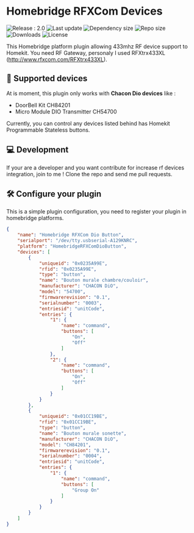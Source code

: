 # Homebridge RFXCom Devices

![Release : 2.0 ](https://img.shields.io/github/package-json/v/dimer47/homebridge-rfxcom-devices?color=red&style=flat-square) ![Last update](https://img.shields.io/github/last-commit/dimer47/homebridge-rfxcom-devices?color=yellow&label=Last%20update&style=flat-square) ![Dependency size](https://img.shields.io/bundlephobia/minzip/homebridge-rfxcom-devices?color=green&label=dependency%20size&style=flat-square) ![Repo size](https://img.shields.io/github/repo-size/dimer47/homebridge-rfxcom-devices?style=flat-square) ![Downloads](https://img.shields.io/npm/dt/homebridge-rfxcom-devices?style=flat-square) ![License](https://img.shields.io/github/license/dimer47/homebridge-rfxcom-devices?style=flat-square) 

This Homebridge platform plugin allowing 433mhz RF device support to Homekit.
You need RF Gateway, personaly I used RFXtrx433XL (http://www.rfxcom.com/RFXtrx433XL).

## 🔌 Supported devices

At is moment, this plugin only works with **Chacon Dio devices** like : 
* DoorBell Kit CH84201
* Micro Module DIO Transmitter CH54700

Currently, you can control any devices listed behind has Homekit Programmable Stateless buttons.

## 💻 Development
If your are a developer and you want contribute for increase rf devices integration, join to me !
Clone the repo and send me pull requests.

## 🛠 Configure your plugin

This is a simple plugin configuration, you need to register your plugin in homebridge platforms.

```json
{
    "name": "Homebridge RFXCom Dio Button",
    "serialport": "/dev/tty.usbserial-A129KNRC",
    "platform": "HomebridgeRFXComDioButton",
    "devices": [
        {
            "uniqueid": "0x0235A99E",
            "rfid": "0x0235A99E",
            "type": "button",
            "name": "Bouton murale chambre/couloir",
            "manufacturer": "CHACON DiO",
            "model": "54700",
            "firmwarerevision": "0.1",
            "serialnumber": "0003",
            "entriesid": "unitCode",
            "entries": {
                "1": {
                    "name": "command",
                    "buttons": [
                        "On",
                        "Off"
                    ]
                },
                "2": {
                    "name": "command",
                    "buttons": [
                        "On",
                        "Off"
                    ]
                }
            }
        },
        {
            "uniqueid": "0x01CC19BE",
            "rfid": "0x01CC19BE",
            "type": "button",
            "name": "Bouton murale sonette",
            "manufacturer": "CHACON DiO",
            "model": "CH84201",
            "firmwarerevision": "0.1",
            "serialnumber": "0004",
            "entriesid": "unitCode",
            "entries": {
                "1": {
                    "name": "command",
                    "buttons": [
                        "Group On"
                    ]
                }
            }
        }
    ]
}
